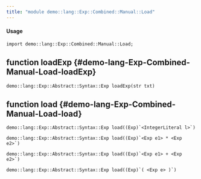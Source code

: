 ```yaml
---
title: "module demo::lang::Exp::Combined::Manual::Load"
---
```


#### Usage

`import demo::lang::Exp::Combined::Manual::Load;`


## function loadExp {#demo-lang-Exp-Combined-Manual-Load-loadExp}

```rascal
demo::lang::Exp::Abstract::Syntax::Exp loadExp(str txt)

```

## function load {#demo-lang-Exp-Combined-Manual-Load-load}

```rascal
demo::lang::Exp::Abstract::Syntax::Exp load((Exp)`<IntegerLiteral l>`)

demo::lang::Exp::Abstract::Syntax::Exp load((Exp)`<Exp e1> * <Exp e2>`)

demo::lang::Exp::Abstract::Syntax::Exp load((Exp)`<Exp e1> + <Exp e2>`)

demo::lang::Exp::Abstract::Syntax::Exp load((Exp)`( <Exp e> )`)

```

